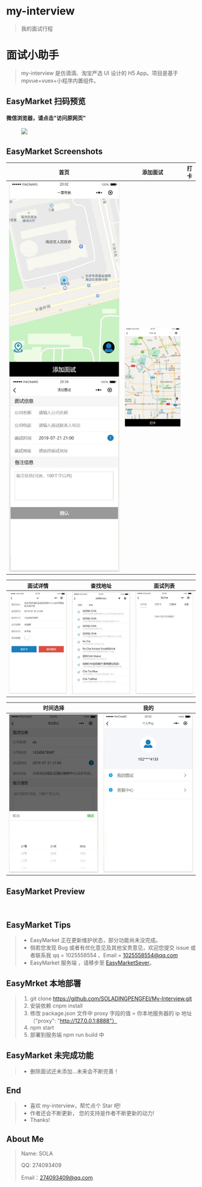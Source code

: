 # my-interview

> 我的面试行程

# 面试小助手 

> my-interview 是仿滴滴、淘宝严选 UI 设计的 H5 App。项目是基于 mpvue+vuex+小程序内置组件。


## EasyMarket 扫码预览

#### 微信浏览器，请点击"访问原网页"

<figure >
<img src="./imgs/qrCode.png" width="200"/>
</figure >

## EasyMarket Screenshots

|         首页         |         添加面试        |          打卡          |
| :------------------: |  :-------------------: | :-------------------------:|
| ![](./imgs/shouye.jpg) ![](./imgs/addInterview.jpg) | ![](./imgs/card.jpg) |

|            面试详情          |         查找地址      |          面试列表           |                 
| :----------------------------: |  :------------------: | :-------------------------: |
| ![](./imgs/interview-detail.jpg)|![](./imgs/find.jpg) | ![](./imgs/list.jpg) |

|        时间选择       |         我的         |
| :---------------------:| :------------------: |
|  ![](./imgs/time.jpg) | ![](./imgs/login.jpg) |

## EasyMarket Preview

<figure class="third">
    <img src="" width="320"/>
</figure>

## EasyMarket Tips

> - EasyMarket 正在更新维护状态，部分功能尚未没完成。
> - 倘若您发现 Bug 或者有优化意见及其他宝贵意见，欢迎您提交 issue 或者联系我 qq = 1025558554 、Email = 1025558554@qq.com
> - EasyMarket 服务端 ，请移步至 [EasyMarketSever](https://github.com/Peroluo/easyMarketSever)。

## EasyMrket 本地部署

> 1. git clone https://github.com/SOLADINGPENGFEI/My-Interview.git
> 2. 安装依赖 cnpm install
> 3. 修改 package.json 文件中 proxy 字段的值 = 你本地服务器的 ip 地址 （"proxy": "http://127.0.0.1:8888"）
> 4. npm start
> 5. 部署到服务端 npm run build 中

## EasyMarket 未完成功能

> - 删除面试还未添加...未来会不断完善！

## End

> - 喜欢 my-interview，帮忙点个 Star 吧!
> - 作者还会不断更新， 您的支持是作者不断更新的动力!
> - Thanks!

## About Me

> Name: SOLA
>
> QQ: 274093409
>
> Email：274093409@qq.com